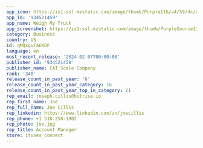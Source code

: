 ```yaml
---
app_icon: https://is1-ssl.mzstatic.com/image/thumb/Purple116/v4/59/dc/db/59dcdb55-e454-159d-3341-8e80cdf29cb7/AppIcon-0-0-1x_U007emarketing-0-0-0-7-0-0-85-220.png/1024x1024bb.png
app_id: '934521459'
app_name: Weigh My Truck
app_screenshot: https://is1-ssl.mzstatic.com/image/thumb/PurpleSource116/v4/51/0d/5c/510d5c5f-ec81-549b-8acb-353eda5670a9/be8a3a1c-8c96-49e3-bd60-52e58efecc81_Simulator_Screen_Shot_-_iPhone_8_Plus_-_2023-04-05_at_09.27.49.png/1242x2208bb.png
category: Business
country: US
id: qMQxgvFa6XDF
language: en
most_recent_release: '2024-02-07T00:00:00'
publisher_id: '934521458'
publisher_name: CAT Scale Company
rank: '348'
release_count_in_past_year: '6'
release_count_in_past_year_category: 16
release_count_in_past_year_top_in_category: 21
rep_email: joseph.cillis@bitrise.io
rep_first_name: Joe
rep_full_name: Joe Cillis
rep_linkedin: https://www.linkedin.com/in/joecillis
rep_phone: +1 518-258-1902
rep_photo: joe.jpg
rep_title: Account Manager
store: itunes_connect
---
```


